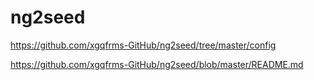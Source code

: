 # ng2seed  

https://github.com/xgqfrms-GitHub/ng2seed/tree/master/config  

https://github.com/xgqfrms-GitHub/ng2seed/blob/master/README.md  

